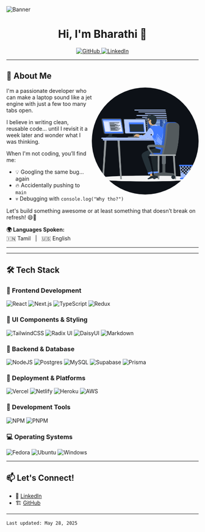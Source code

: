 ![Banner](https://user-images.githubusercontent.com/59575502/127335491-fdba1874-e943-4d3c-ab8c-678ffe22f8b8.png)

<h1 align="center">Hi, I'm Bharathi 👋</h1>

<p align="center">
  <a href="https://github.com/Bharathi4real" target="_blank">
    <img alt="GitHub" src="https://img.shields.io/badge/GitHub-%23121011.svg?&style=for-the-badge&logo=github&logoColor=white" height="40" />
  </a>
  <a href="https://www.linkedin.com/in/kaviyabharathi/" target="_blank">
    <img alt="LinkedIn" src="https://img.shields.io/badge/LinkedIn-%230077B5.svg?&style=for-the-badge&logo=linkedin&logoColor=white" height="40" />
  </a>
</p>

---

## 🚀 About Me

<img align="right" width="280" height="280" src="https://github.com/Bharathi4real/Bharathi4real/blob/main/assets/animation_500_kxa883sd.gif" style="border-radius:50%" />

I'm a passionate developer who can make a laptop sound like a jet engine with just a few too many tabs open.

I believe in writing clean, reusable code... until I revisit it a week later and wonder what I was thinking.

When I'm not coding, you’ll find me:
- 💡 Googling the same bug... again  
- 🔥 Accidentally pushing to `main`  
- 💀 Debugging with `console.log("Why tho?")`  

Let's build something awesome or at least something that doesn’t break on refresh! 😄🚀

**🌍 Languages Spoken:**  
🇮🇳 Tamil &nbsp;&nbsp;|&nbsp;&nbsp; 🇺🇸 English

---

---

## 🛠️ Tech Stack

### 🎨 Frontend Development
![React](https://img.shields.io/badge/React-%2320232a.svg?style=for-the-badge&logo=react&logoColor=%2361DAFB)
![Next.js](https://img.shields.io/badge/Next.js-%23000000.svg?style=for-the-badge&logo=nextdotjs&logoColor=white)
![TypeScript](https://img.shields.io/badge/typescript-%23007ACC.svg?style=for-the-badge&logo=typescript&logoColor=white)
![Redux](https://img.shields.io/badge/Redux-593D88?style=for-the-badge&logo=redux&logoColor=white)

### 🧩 UI Components & Styling
![TailwindCSS](https://img.shields.io/badge/Tailwind_CSS-38B2AC?style=for-the-badge&logo=tailwind-css&logoColor=white)
![Radix UI](https://img.shields.io/badge/radix%20ui-161618.svg?style=for-the-badge&logo=radix-ui&logoColor=white)
![DaisyUI](https://img.shields.io/badge/daisyui-5A0EF8?style=for-the-badge&logo=daisyui&logoColor=white)
![Markdown](https://img.shields.io/badge/Markdown-000000?style=for-the-badge&logo=markdown&logoColor=white)

### 🧠 Backend & Database
![NodeJS](https://img.shields.io/badge/node.js-6DA55F?style=for-the-badge&logo=node.js&logoColor=white)
![Postgres](https://img.shields.io/badge/postgres-%23316192.svg?style=for-the-badge&logo=postgresql&logoColor=white)
![MySQL](https://img.shields.io/badge/mysql-4479A1.svg?style=for-the-badge&logo=mysql&logoColor=white)
![Supabase](https://img.shields.io/badge/Supabase-3ECF8E?style=for-the-badge&logo=supabase&logoColor=white)
![Prisma](https://img.shields.io/badge/Prisma-3982CE?style=for-the-badge&logo=Prisma&logoColor=white)

### 🚀 Deployment & Platforms
![Vercel](https://img.shields.io/badge/vercel-%23000000.svg?style=for-the-badge&logo=vercel&logoColor=white)
![Netlify](https://img.shields.io/badge/netlify-%23000000.svg?style=for-the-badge&logo=netlify&logoColor=#00C7B7)
![Heroku](https://img.shields.io/badge/heroku-%23430098.svg?style=for-the-badge&logo=heroku&logoColor=white)
![AWS](https://img.shields.io/badge/AWS-%23FF9900.svg?style=for-the-badge&logo=amazon-aws&logoColor=white)

### 🧰 Development Tools
![NPM](https://img.shields.io/badge/NPM-%23CB3837.svg?style=for-the-badge&logo=npm&logoColor=white)
![PNPM](https://img.shields.io/badge/pnpm-%234a4a4a.svg?style=for-the-badge&logo=pnpm&logoColor=f69220)

### 💻 Operating Systems
![Fedora](https://img.shields.io/badge/Fedora-294172?style=for-the-badge&logo=fedora&logoColor=white)
![Ubuntu](https://img.shields.io/badge/Ubuntu-E95420?style=for-the-badge&logo=ubuntu&logoColor=white)
![Windows](https://img.shields.io/badge/Windows-0078D6?style=for-the-badge&logo=windows&logoColor=white)

---

## 📫 Let's Connect!

- 💼 [LinkedIn](https://www.linkedin.com/in/kaviyabharathi/)
- 🏗️ [GitHub](https://github.com/Bharathi4real)

---

```Last updated: May 28, 2025```

